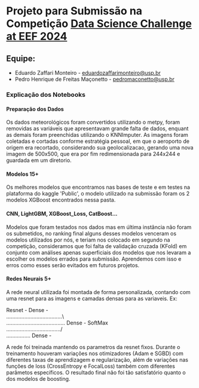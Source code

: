 # Projeto para Submissão na Competição [Data Science Challenge at EEF 2024](https://www.kaggle.com/competitions/data-science-challenge-at-eef-2024)

## Equipe:
- Eduardo Zaffari Monteiro - eduardozaffarimonteiro@usp.br
- Pedro Henrique de Freitas Maçonetto - pedromaconetto@usp.br

### Explicação dos Notebooks

#### Preparação dos Dados

Os dados meteorológicos foram convertidos utilizando o metpy, foram removidas as variáveis que apresentavam grande falta de dados, enquant as demais foram preenchidas utilizando o KNNImputer. 
As imagens foram coletadas e cortadas conforme estratégia pessoal, em que o aeroporto de origem era recortado, considerando sua geolocalizacao, gerando uma nova imagem de 500x500, que era por fim redimensionada para 244x244 e guardada em um diretorio.

#### Modelos 15+

Os melhores modelos que encontramos nas bases de teste e em testes na plataforma do kaggle 'Public', o modelo utilizado na submissão foram os 2 modelos XGBoost encontrados nessa pasta.

#### CNN, LightGBM, XGBoost_Loss, CatBoost...

Modelos que foram testados nos dados mas em última instância não foram os submetidos, no ranking final alguns desses modelos venceram os modelos utilizados por nós, e teriam nos colocado em segundo na competição,  consideramos que foi falta de validação cruzada (KFold) em conjunto com análises apenas superficiais dos modelos que nos levaram a escolher os modelos errados para submissão. Aprendemos com isso e erros como esses serão evitados em futuros projetos.

#### Redes Neurais 5+

A rede neural utilizada foi montada de forma personalizada, contando com uma resnet para as imagens e camadas densas para as variaveis.
Ex:

Resnet - Dense -   
.....................................\\  
....................................... Dense - SoftMax  
..................................../   
................ Dense -  

A rede foi treinada mantendo os parametros da resnet fixos. Durante o treinamento houveram variações nos otimizadores (Adam e SGBD) com diferentes taxas de aprendizagem e regularização, além de variações nas funções de loss (CrossEntropy e FocalLoss) também com diferentes parâmetos específicos.
O resultado final não foi tão satisfatório quanto o dos modelos de boosting.
